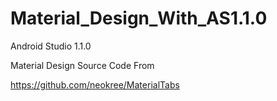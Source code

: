 # Material_Design_With_AS1.1.0
Android Studio 1.1.0 


Material Design Source Code From 


https://github.com/neokree/MaterialTabs

